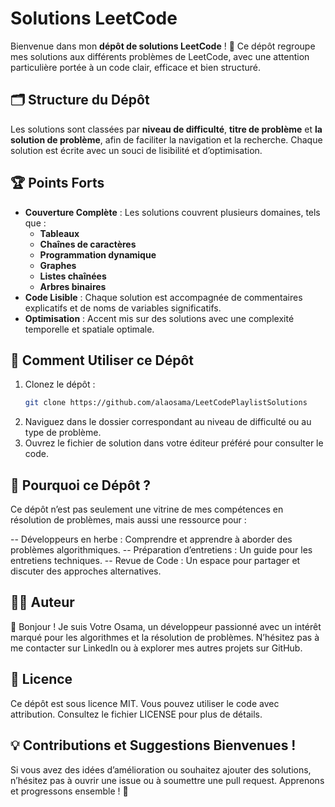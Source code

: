 # Solutions LeetCode

Bienvenue dans mon **dépôt de solutions LeetCode** ! 🎯 Ce dépôt regroupe mes solutions aux différents problèmes de LeetCode, avec une attention particulière portée à un code clair, efficace et bien structuré.

## 🗂️ Structure du Dépôt

Les solutions sont classées par **niveau de difficulté**, **titre de problème** et **la solution de problème**, afin de faciliter la navigation et la recherche. Chaque solution est écrite avec un souci de lisibilité et d’optimisation.


## 🏆 Points Forts

- **Couverture Complète** : Les solutions couvrent plusieurs domaines, tels que :
  - **Tableaux**
  - **Chaînes de caractères**
  - **Programmation dynamique**
  - **Graphes**
  - **Listes chaînées**
  - **Arbres binaires**
- **Code Lisible** : Chaque solution est accompagnée de commentaires explicatifs et de noms de variables significatifs.
- **Optimisation** : Accent mis sur des solutions avec une complexité temporelle et spatiale optimale.

## 🚀 Comment Utiliser ce Dépôt

1. Clonez le dépôt :
   ```bash
   git clone https://github.com/alaosama/LeetCodePlaylistSolutions

2. Naviguez dans le dossier correspondant au niveau de difficulté ou au type de problème.
3. Ouvrez le fichier de solution dans votre éditeur préféré pour consulter le code.

## 🌟 Pourquoi ce Dépôt ?
Ce dépôt n’est pas seulement une vitrine de mes compétences en résolution de problèmes, mais aussi une ressource pour :

-- Développeurs en herbe : Comprendre et apprendre à aborder des problèmes algorithmiques.
-- Préparation d’entretiens : Un guide pour les entretiens techniques.
-- Revue de Code : Un espace pour partager et discuter des approches alternatives.

## 🧑‍💻 Auteur
👋 Bonjour ! Je suis Votre Osama, un développeur passionné avec un intérêt marqué pour les algorithmes et la résolution de problèmes. N’hésitez pas à me contacter sur LinkedIn ou à explorer mes autres projets sur GitHub.

## 📜 Licence
Ce dépôt est sous licence MIT. Vous pouvez utiliser le code avec attribution. Consultez le fichier LICENSE pour plus de détails.

## 💡 Contributions et Suggestions Bienvenues !
Si vous avez des idées d’amélioration ou souhaitez ajouter des solutions, n’hésitez pas à ouvrir une issue ou à soumettre une pull request. Apprenons et progressons ensemble ! 🚀


